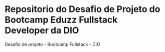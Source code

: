 # Repositorio do Desafio de Projeto do Bootcamp Eduzz Fullstack Developer da DIO
Desafio de projeto - Bootcamp Fullstack - DIO
